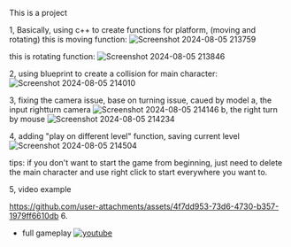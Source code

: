 This is a project

1,
Basically, using c++ to create functions for platform, (moving and rotating)
this is moving function:
![Screenshot 2024-08-05 213759](https://github.com/user-attachments/assets/06e604ed-a945-4958-916d-e659af7dea51)


this is rotating function:
![Screenshot 2024-08-05 213846](https://github.com/user-attachments/assets/016b21fa-48e2-41fd-8307-f86c3eb5ace5)


2,
using blueprint to create a collision for main character:
![Screenshot 2024-08-05 214010](https://github.com/user-attachments/assets/cf4654f2-2369-46a8-89e9-fa07cb413c25)


3, 
fixing the camera issue, base on turning issue, caued by model 
a, the input rightturn camera
![Screenshot 2024-08-05 214146](https://github.com/user-attachments/assets/d12d2720-9739-420b-aef8-dbb82bda4a4a)
b, the right turn by mouse
![Screenshot 2024-08-05 214234](https://github.com/user-attachments/assets/43260a9b-c2ab-48e3-bc7a-07874a2866b1)



4,
adding "play on different level" function, saving current level
![Screenshot 2024-08-05 214504](https://github.com/user-attachments/assets/2a668e05-059e-4501-8167-015ad1fc3475)

tips: if you don't want to start the game from beginning, just need to delete the main character and use right click to start everywhere you want to.

5, 
video example



https://github.com/user-attachments/assets/4f7dd953-73d6-4730-b357-1979ff6610db
6.
- full gameplay
[![youtube](https://img.shields.io/badge/video-Bilibili-red)](https://youtu.be/LUYr-PteY20)


